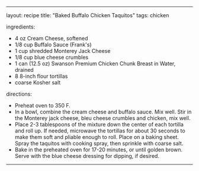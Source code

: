 ---

layout: recipe
title: "Baked Buffalo Chicken Taquitos"
tags: chicken

ingredients:
- 4 oz Cream Cheese, softened
- 1/8 cup  Buffalo Sauce (Frank's)
- 1 cup shredded Monterey Jack Cheese
- 1/8 cup blue cheese crumbles
- 1 can (12.5 oz) Swanson Premium Chicken Chunk Breast in Water, drained
- 8 8-inch flour tortillas
- coarse Kosher salt

directions:
- Preheat oven to 350 F.
- In a bowl, combine the cream cheese and buffalo sauce. Mix well. Stir in the Monterey jack cheese, bleu cheese crumbles and chicken, mix well.
- Place 2-3 tablespoons of the mixture down the center of each tortilla and roll up. If needed, microwave the tortillas for about 30 seconds to make them soft and pliable enough to roll. Place on a baking sheet. Spray the taquitos with cooking spray, then sprinkle with coarse salt.
- Bake in the preheated oven for 17-20 minutes, or until golden brown. Serve with the blue cheese dressing for dipping, if desired.

---